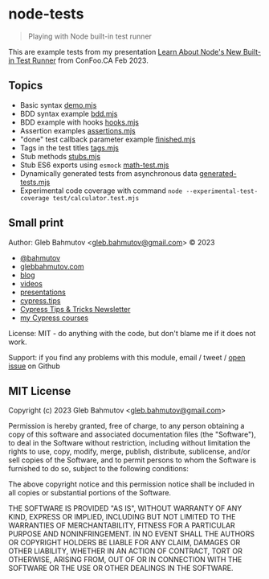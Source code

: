# node-tests

> Playing with Node built-in test runner

This are example tests from my presentation [Learn About Node's New Built-in Test Runner]() from ConFoo.CA Feb 2023.

## Topics

- Basic syntax [demo.mjs](./test/demo.mjs)
- BDD syntax example [bdd.mjs](./test/bdd.mjs)
- BDD example with hooks [hooks.mjs](./test/hooks.mjs)
- Assertion examples [assertions.mjs](./test/assertions.mjs)
- "done" test callback parameter example [finished.mjs](./test/finished.mjs)
- Tags in the test titles [tags.mjs](./test/tags.mjs)
- Stub methods [stubs.mjs](./test/stubs.mjs)
- Stub ES6 exports using `esmock` [math-test.mjs](./test/math-test.mjs)
- Dynamically generated tests from asynchronous data [generated-tests.mjs](./test/generated-tests.mjs)
- Experimental code coverage with command `node --experimental-test-coverage test/calculator.test.mjs`

## Small print

Author: Gleb Bahmutov &lt;gleb.bahmutov@gmail.com&gt; &copy; 2023

- [@bahmutov](https://twitter.com/bahmutov)
- [glebbahmutov.com](https://glebbahmutov.com)
- [blog](https://glebbahmutov.com/blog)
- [videos](https://www.youtube.com/glebbahmutov)
- [presentations](https://slides.com/bahmutov)
- [cypress.tips](https://cypress.tips)
- [Cypress Tips & Tricks Newsletter](https://cypresstips.substack.com/)
- [my Cypress courses](https://cypress.tips/courses)

License: MIT - do anything with the code, but don't blame me if it does not work.

Support: if you find any problems with this module, email / tweet /
[open issue](https://github.com/bahmutov/node-tests/issues) on Github

## MIT License

Copyright (c) 2023 Gleb Bahmutov &lt;gleb.bahmutov@gmail.com&gt;

Permission is hereby granted, free of charge, to any person
obtaining a copy of this software and associated documentation
files (the "Software"), to deal in the Software without
restriction, including without limitation the rights to use,
copy, modify, merge, publish, distribute, sublicense, and/or sell
copies of the Software, and to permit persons to whom the
Software is furnished to do so, subject to the following
conditions:

The above copyright notice and this permission notice shall be
included in all copies or substantial portions of the Software.

THE SOFTWARE IS PROVIDED "AS IS", WITHOUT WARRANTY OF ANY KIND,
EXPRESS OR IMPLIED, INCLUDING BUT NOT LIMITED TO THE WARRANTIES
OF MERCHANTABILITY, FITNESS FOR A PARTICULAR PURPOSE AND
NONINFRINGEMENT. IN NO EVENT SHALL THE AUTHORS OR COPYRIGHT
HOLDERS BE LIABLE FOR ANY CLAIM, DAMAGES OR OTHER LIABILITY,
WHETHER IN AN ACTION OF CONTRACT, TORT OR OTHERWISE, ARISING
FROM, OUT OF OR IN CONNECTION WITH THE SOFTWARE OR THE USE OR
OTHER DEALINGS IN THE SOFTWARE.
